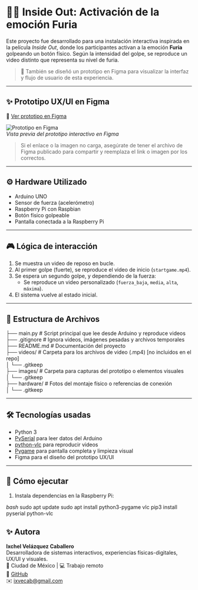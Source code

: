# 🧠💥 Inside Out: Activación de la emoción Furia

Este proyecto fue desarrollado para una instalación interactiva inspirada en la película *Inside Out*, donde los participantes activan a la emoción **Furia** golpeando un botón físico. Según la intensidad del golpe, se reproduce un video distinto que representa su nivel de
furia.

> 🎨 También se diseñó un prototipo en Figma para visualizar la interfaz y flujo de usuario de esta experiencia.

---

## ✨ Prototipo UX/UI en Figma

🔗 [Ver prototipo en Figma](https://www.figma.com/proto/TU-LINK-AQUI)

![Prototipo en Figma](https://i.imgur.com/ejemplo.png)  
*Vista previa del prototipo interactivo en Figma*

> Si el enlace o la imagen no carga, asegúrate de tener el archivo de Figma publicado para compartir y reemplaza el link o imagen por los correctos.

---

## ⚙️ Hardware Utilizado

- Arduino UNO
- Sensor de fuerza (acelerómetro)
- Raspberry Pi con Raspbian
- Botón físico golpeable
- Pantalla conectada a la Raspberry Pi

---

## 🎮 Lógica de interacción

1. Se muestra un video de reposo en bucle.
2. Al primer golpe (fuerte), se reproduce el video de inicio (`startgame.mp4`).
3. Se espera un segundo golpe, y dependiendo de la fuerza:
   - Se reproduce un video personalizado (`fuerza_baja`, `media`, `alta`, `máxima`).
4. El sistema vuelve al estado inicial.

---

## 📁 Estructura de Archivos
├── main.py # Script principal que lee desde Arduino y reproduce videos  
├── .gitignore # Ignora videos, imágenes pesadas y archivos temporales  
├── README.md # Documentación del proyecto  
├── videos/ # Carpeta para los archivos de video (.mp4) [no incluidos en el repo]  
│ └── .gitkeep  
├── images/ # Carpeta para capturas del prototipo o elementos visuales  
│ └── .gitkeep  
├── hardware/ # Fotos del montaje físico o referencias de conexión  
│ └── .gitkeep  

---

## 🛠️ Tecnologías usadas

- Python 3
- [PySerial](https://pypi.org/project/pyserial/) para leer datos del Arduino
- [python-vlc](https://pypi.org/project/python-vlc/) para reproducir videos
- [Pygame](https://www.pygame.org/) para pantalla completa y limpieza visual
- Figma para el diseño del prototipo UX/UI

---

## 🚀 Cómo ejecutar

1. Instala dependencias en la Raspberry Pi:

*bash*
sudo apt update
sudo apt install python3-pygame vlc
pip3 install pyserial python-vlc


## ✨ Autora

**Ixchel Velázquez Caballero**  
Desarrolladora de sistemas interactivos, experiencias físicas-digitales, UX/UI y visuales.  
📍 Ciudad de México | 💻 Trabajo remoto  
🔗 [GitHub](https://github.com/IxchelVe)  
✉️ ixvecab@gmail.com

